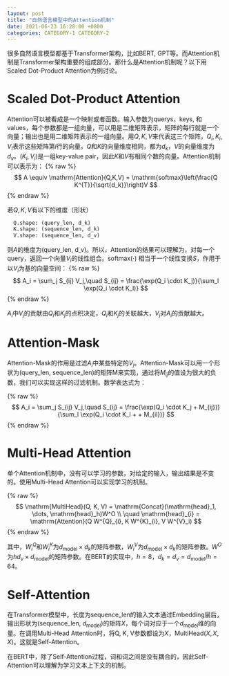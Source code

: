 ```yaml
---
layout: post
title: "自然语言模型中的Attention机制"
date: 2021-06-23 16:28:00 +0800
categories: CATEGORY-1 CATEGORY-2
---
```


很多自然语言模型都基于Transformer架构，比如BERT, GPT等。而Attention机制是Transformer架构重要的组成部分。那什么是Attention机制呢？以下用Scaled Dot-Product Attention为例讨论。

# Scaled Dot-Product Attention
Attention可以被看成是一个映射或者函数。输入参数为querys，keys, 和values，每个参数都是一组向量，可以用是二维矩阵表示，矩阵的每行就是一个向量；输出也是用二维矩阵表示的一组向量。用$Q, K, V$来代表这三个矩阵，$Q_i, K_i, V_i$表示这些矩阵第$i$行的向量。$Q$和$K$的向量维度相同，都为$d_k$，$V$的向量维度为$d_v$。$(K_i, V_i)$是一组key-value pair，因此$K$和$V$有相同个数的向量。Attention机制可以表示为：
{% raw %}
$$
A \equiv \mathrm{Attention}(Q,K,V) = \mathrm{softmax}\left(\frac{Q K^{T}}{\sqrt{d_k}}\right)V
$$
{% endraw %}

若$Q, K, V$有以下的维度（形状）
```python
  Q.shape: (query_len, d_k)
  K.shape: (sequence_len, d_k)
  V.shape: (sequence_len, d_v)
```
则$A$的维度为(query_len, d_v)。所以，Attention的结果可以理解为，对每一个query，返回一个向量$V_i$的线性组合。softmax($\cdot$) 相当于一个线性变换$S$，作用于以$V_i$为基的向量空间：
{% raw %}
$$
A_i = \sum_j S_{ij}  V_j,\quad S_{ij} = \frac{\exp(Q_i \cdot K_j)}{\sum_l \exp(Q_i \cdot K_l)}
$$
{% endraw %}

$A_i$中$V_j$的贡献由$Q_i$和$K_j$的点积决定，$Q_i$和$K_j$的关联越大，$V_j$对$A_i$的贡献越大。

# Attention-Mask
Attention-Mask的作用是过滤$A_i$中某些特定的$V_j$。Attention-Mask可以用一个形状为(query_len, sequence_len)的矩阵M来实现，通过将$M_{ij}$的值设为很大的负数，我们可以实现这样的过滤机制。数学表达式为：

{% raw %}
$$
A_i = \sum_j S_{ij}  V_j,\quad S_{ij} = \frac{\exp(Q_i \cdot K_j + M_{ij})}{\sum_l \exp(Q_i \cdot K_l + + M_{il})}
$$
{% endraw %}


# Multi-Head Attention

单个Attention机制中，没有可以学习的参数，对给定的输入，输出结果是不变的。使用Multi-Head Attention可以实现学习的机制。

{% raw %}
$$
\mathrm{MultiHead}(Q, K, V) = \mathrm{Concat}(\mathrm{head}_1, \dots, \mathrm{head}_h)W^O \\
\quad \mathrm{head}_{i} = \mathrm{Attention}(Q W^{Q}_{i}, K W^{K}_{i}, V W^{V}_i)
$$
{% endraw %}

其中，$W^Q_i$和$W^K_i$为$d_{\mathrm{model}} \times d_k$的矩阵参数，$W^V_i$为$d_{\mathrm{model}} \times d_k$的矩阵参数。$W^O$为$h d_v \times d_{\mathrm{model}}$的矩阵参数。在BERT的实现中，$h=8$，$d_k = d_v = d_{\mathrm{model}}/h = 64$。

# Self-Attention

在Transformer模型中，长度为sequence_len的输入文本通过Embedding层后，输出形状为(sequence_len, $d_{\mathrm{model}}$)的矩阵$X$，每个词对应于一个$d_{\mathrm{model}}$维的向量。在调用Multi-Head Attention时，将Q, K, V参数都设为$X$，$\mathrm{MultiHead}(X, X, X)$。这就是Self-Attention。

在BERT中，除了Self-Attention过程，词和词之间是没有耦合的，因此Self-Attention可以理解为学习文本上下文的机制。